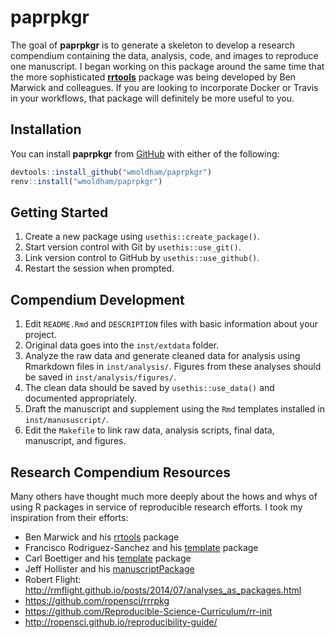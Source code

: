 
<!-- README.md is generated from README.Rmd. Please edit that file -->

# paprpkgr

<!-- badges: start -->

<!-- badges: end -->

The goal of **paprpkgr** is to generate a skeleton to develop a research
compendium containing the data, analysis, code, and images to reproduce
one manuscript. I began working on this package around the same time
that the more sophisticated
[**rrtools**](https://github.com/benmarwick/rrtools) package was being
developed by Ben Marwick and colleagues. If you are looking to
incorporate Docker or Travis in your workflows, that package will
definitely be more useful to you.

## Installation

You can install **paprpkgr** from [GitHub](https://github.com) with
either of the following:

``` r
devtools::install_github("wmoldham/paprpkgr")
renv::install("wmoldham/paprpkgr")
```

## Getting Started

1.  Create a new package using `usethis::create_package()`.
2.  Start version control with Git by `usethis::use_git()`.
3.  Link version control to GitHub by `usethis::use_github()`.
4.  Restart the session when prompted.

## Compendium Development

1.  Edit `README.Rmd` and `DESCRIPTION` files with basic information
    about your project.
2.  Original data goes into the `inst/extdata` folder.
3.  Analyze the raw data and generate cleaned data for analysis using
    Rmarkdown files in `inst/analysis/`. Figures from these analyses
    should be saved in `inst/analysis/figures/`.
4.  The clean data should be saved by `usethis::use_data()` and
    documented appropriately.
5.  Draft the manuscript and supplement using the `Rmd` templates
    installed in `inst/manususcript/`.
6.  Edit the `Makefile` to link raw data, analysis scripts, final data,
    manuscript, and figures.

## Research Compendium Resources

Many others have thought much more deeply about the hows and whys of
using R packages in service of reproducible research efforts. I took my
inspiration from their efforts:

  - Ben Marwick and his [rrtools](https://github.com/benmarwick/rrtools)
    package
  - Francisco Rodriguez-Sanchez and his
    [template](https://github.com/Pakillo/template) package
  - Carl Boettiger and his
    [template](https://github.com/cboettig/template) package
  - Jeff Hollister and his
    [manuscriptPackage](https://github.com/jhollist/manuscriptPackage)
  - Robert Flight:
    <http://rmflight.github.io/posts/2014/07/analyses_as_packages.html>
  - <https://github.com/ropensci/rrrpkg>
  - <https://github.com/Reproducible-Science-Curriculum/rr-init>
  - <http://ropensci.github.io/reproducibility-guide/>
